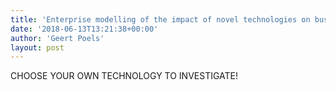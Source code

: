 ```yaml
---
title: 'Enterprise modelling of the impact of novel technologies on business models, service offerings and business processes'
date: '2018-06-13T13:21:38+00:00'
author: 'Geert Poels'
layout: post
---
```


CHOOSE YOUR OWN TECHNOLOGY TO INVESTIGATE!